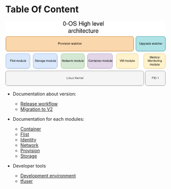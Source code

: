 # Table Of Content

![Architecture](../assets/0-OS_v2_architecture.png)

- Documentation about version:
  - [Release workflow](release/readme.md)
  - [Migration to V2](migration/readme.md)

- Documentation for each modules:
  - [Container](container/readme.md)
  - [Flist](flist/readme.md)
  - [Identity](identity/readme.md)
  - [Network](network/readme.md)
  - [Provision](provision/readme.md)
  - [Storage](storage/readme.md)
  
- Developer tools
  - [Development environment](../qemu)
  - [tfuser](tfuser/readme.md)
